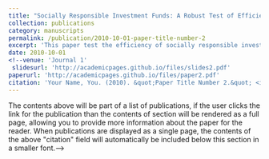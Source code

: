 ```yaml
---
title: "Socially Responsible Investment Funds: A Robust Test of Efficiency"
collection: publications
category: manuscripts
permalink: /publication/2010-10-01-paper-title-number-2
excerpt: 'This paper test the efficiency of socially responsible investment (SRI) equity mutual funds using linear factor pricing models (LFPM) within the Large $N$ Test of Alpha framework.'
date: 2010-10-01
<!--venue: 'Journal 1'
 slidesurl: 'http://academicpages.github.io/files/slides2.pdf'
paperurl: 'http://academicpages.github.io/files/paper2.pdf'
citation: 'Your Name, You. (2010). &quot;Paper Title Number 2.&quot; <i>Journal 1</i>. 1(2).'
---
```


The contents above will be part of a list of publications, if the user clicks the link for the publication than the contents of section will be rendered as a full page, allowing you to provide more information about the paper for the reader. When publications are displayed as a single page, the contents of the above "citation" field will automatically be included below this section in a smaller font.-->
